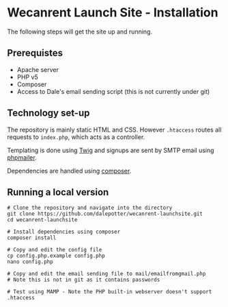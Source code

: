 # Wecanrent Launch Site - Installation

The following steps will get the site up and running. 

## Prerequistes

- Apache server
- PHP v5
- Composer
- Access to Dale's email sending script (this is not currently under git)


## Technology set-up

The repository is mainly static HTML and CSS. However `.htaccess` routes all requests to `index.php`, which acts as a controller.

Templating is done using [Twig](http://twig.sensiolabs.org/) and signups are sent by SMTP email using [phpmailer](https://github.com/PHPMailer/PHPMailer).

Dependencies are handled using [composer](http://culttt.com/2013/01/07/what-is-php-composer/).

## Running a local version

    # Clone the repository and navigate into the directory
    git clone https://github.com/dalepotter/wecanrent-launchsite.git
    cd wecanrent-launchsite

    # Install dependencies using composer
    composer install

    # Copy and edit the config file
    cp config.php.example config.php
    nano config.php
    
    # Copy and edit the email sending file to mail/emailfromgmail.php
    # Note this is not in git as it contains passwords

    # Test using MAMP - Note the PHP built-in webserver doesn't support .htaccess
